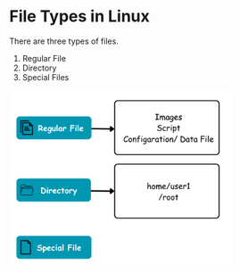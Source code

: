 # File Types in Linux

There are three types of files.

1. Regular File
2. Directory
3. Special Files

<img align = "center" alt = "Linux" hight="400" width="400" src = "https://github.com/anik-devops11/Linux/blob/main/images/File%20type.png"> </br>